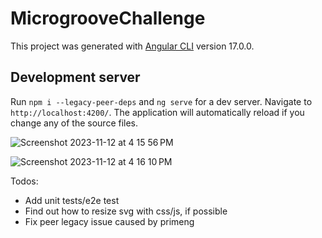 # MicrogrooveChallenge

This project was generated with [Angular CLI](https://github.com/angular/angular-cli) version 17.0.0.

## Development server

Run `npm i --legacy-peer-deps` and `ng serve` for a dev server. Navigate to `http://localhost:4200/`. The application will automatically reload if you change any of the source files.

![Screenshot 2023-11-12 at 4 15 56 PM](https://github.com/clayton-perszyk/microgroove-challenge/assets/7948430/af46ae12-183c-4266-9b3a-9f66a47c1786)

![Screenshot 2023-11-12 at 4 16 10 PM](https://github.com/clayton-perszyk/microgroove-challenge/assets/7948430/5a8bb22e-9e4d-4c44-80ff-d8bb7e528894)



Todos:

- Add unit tests/e2e test
- Find out how to resize svg with css/js, if possible
- Fix peer legacy issue caused by primeng
  
